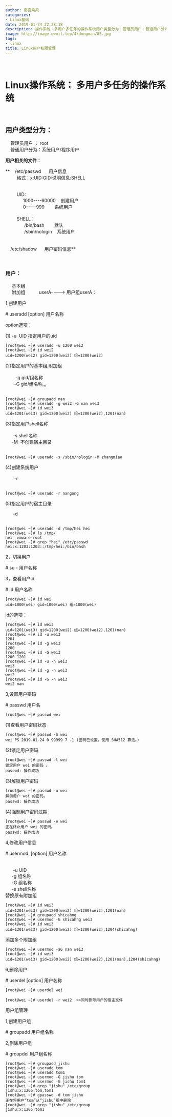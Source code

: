 ```yaml
---
author: 南宫乘风
categories:
- Linux基础
date: 2019-01-24 22:28:18
description: 操作系统：多用户多任务的操作系统用户类型分为：管理员用户：普通用户分为：系统用户程序用户用户相关的文件：用户信息格式：说明信息创建用户系统用户：默认系统用户用户密码信息用户：基本组附加组用户组：创建用。。。。。。。
image: http://image.ownit.top/4kdongman/85.jpg
tags:
- linux
title: Linux用户权限管理
---
```


<!--more-->

 

# Linux操作系统： 多用户多任务的操作系统

 

## 用户类型分为：  
    管理员用户 ： root  
    普通用户分为：系统用户/程序用户

**用户相关的文件：**

**    /etc/passwd      用户信息  
         格式：x:UID:GID:说明信息:SHELL  
           
           
         UID:  
              1000----60000    创建用户  
              0-----999        系统用户  
           
         SHELL：  
               /bin/bash        默认  
               /sbin/nologin    系统用户  
           
           
    /etc/shadow      用户密码信息**

 

### 用户：  
     基本组  
     附加组           userA----> 用户组userA：

1.创建用户

\# useradd \[option\] 用户名称

option选项：

  
\(1\) \-u  UID 指定用户的uid

```
[root@wei ~]# useradd -u 1200 wei2
[root@wei ~]# id wei2
uid=1200(wei2) gid=1200(wei2) 组=1200(wei2)
```

\(2\)指定用户的基本组,附加组  
    
        \-g gid/组名称  
        \-G gid/组名称,,,  
        

```
[root@wei ~]# groupadd nan
[root@wei ~]# useradd -g wei2 -G nan wei3
[root@wei ~]# id wei3
uid=1201(wei3) gid=1200(wei2) 组=1200(wei2),1201(nan)
```

\(3\)指定用户shell名称  
    
      \-s shell名称  
      \-M  不创建宿主目录  
      

```
[root@wei ~]# useradd -s /sbin/nologin -M zhangmiao
```

  
\(4\)创建系统用户  
        
       \-r   
       

```
[root@wei ~]# useradd -r nangong 
```

  
\(5\)指定用户的宿主目录

       \-d   
       

```
[root@wei ~]# useradd -d /tmp/hei hei
[root@wei ~]# ls /tmp/
hei  vmware-root
[root@wei ~]# grep "hei" /etc/passwd
hei:x:1203:1203::/tmp/hei:/bin/bash
```

2，切换用户

\# su \- 用户名称

3，查看用户id

\# id 用户名称

```
[root@wei ~]# id wei
uid=1000(wei) gid=1000(wei) 组=1000(wei)
```

id的选项：

```
[root@wei ~]# id wei3
uid=1201(wei3) gid=1200(wei2) 组=1200(wei2),1201(nan)
[root@wei ~]# id -u wei3
1201
[root@wei ~]# id -g wei3
1200
[root@wei ~]# id -G wei3
1200 1201
[root@wei ~]# id -u -n wei3
wei3
[root@wei ~]# id -g -n wei3
wei2
[root@wei ~]# id -G -n wei3
wei2 nan
```

3,设置用户密码

\# passwd 用户名

```
[root@wei ~]# passwd wei
```

\(1\)查看用户密码状态

```
[root@wei ~]# passwd -S wei
wei PS 2019-01-24 0 99999 7 -1 (密码已设置，使用 SHA512 算法。)
```

\(2\)锁定用户密码

```
[root@wei ~]# passwd -l wei
锁定用户 wei 的密码 。
passwd: 操作成功

```

\(3\)解锁用户密码

```
[root@wei ~]# passwd -u wei
解锁用户 wei 的密码。
passwd: 操作成功

```

\(4\)强制用户密码过期

```
[root@wei ~]# passwd -e wei
正在终止用户 wei 的密码。
passwd: 操作成功
```

  
4,修改用户信息

\# usermod  \[option\] 用户名称   
    
    
      \-u UID  
      \-g 组名称  
      \-G 组名称  
      \-s shell名称  
替换原有附加组

```
[root@wei ~]# id wei3
uid=1201(wei3) gid=1200(wei2) 组=1200(wei2),1201(nan)
[root@wei ~]# groupadd shicahng
[root@wei ~]# usermod -G shicahng wei3
[root@wei ~]# id wei3
uid=1201(wei3) gid=1200(wei2) 组=1200(wei2),1204(shicahng)
```

添加多个附加组

```
[root@wei ~]# usermod -aG nan wei3
[root@wei ~]# id wei3
uid=1201(wei3) gid=1200(wei2) 组=1200(wei2),1201(nan),1204(shicahng)
```

  
6,删除用户

\# userdel \[option\] 用户名称

```
[root@wei ~]# userdel wei

[root@wei ~]# userdel -r wei2  >>同时删除用户的宿主文件
```

  
用户组管理

1,创建用户组

\# groupadd 用户组名称

2,删除用户组

\# groupdel 用户组名称

```
[root@wei ~]# groupadd jishu
[root@wei ~]# useradd tom
[root@wei ~]# useradd tom1
[root@wei ~]# usermod -G jishu tom
[root@wei ~]# usermod -G jishu tom1
[root@wei ~]# grep "jishu" /etc/group
jishu:x:1205:tom,tom1
[root@wei ~]# gpasswd -d tom jishu
正在将用户“tom”从“jishu”组中删除
[root@wei ~]# grep "jishu" /etc/group
jishu:x:1205:tom1
```